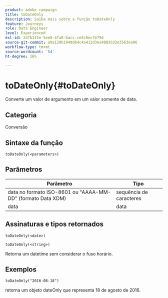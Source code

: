 ```yaml
---
product: adobe campaign
title: toDateOnly
description: Saiba mais sobre a função toDateOnly
feature: Journeys
role: Data Engineer
level: Experienced
exl-id: 2d7b132e-5ee0-4fa0-bacc-ce4c6ec7e794
source-git-commit: a9a129b1949d64c4a412d3ea4002b32e3563ea96
workflow-type: tm+mt
source-wordcount: '54'
ht-degree: 16%

---
```


# toDateOnly{#toDateOnly}

Converte um valor de argumento em um valor somente de data.

## Categoria

Conversão

## Sintaxe da função

`toDateOnly(<parameters>)`

## Parâmetros

| Parâmetro | Tipo |
|-----------|------------------|
| data no formato ISO-8601 ou &quot;AAAA-MM-DD&quot; (formato Data XDM) | sequência de caracteres |
| data | data |

## Assinaturas e tipos retornados

`toDateOnly(<date>)`

`toDateOnly(<string>)`

Retorna um datetime sem considerar o fuso horário.

## Exemplos

`toDateOnly("2016-08-18")`

retorna um objeto dateOnly que representa 18 de agosto de 2016.
